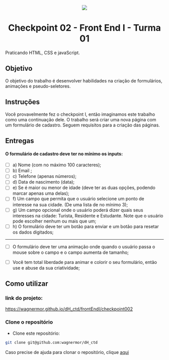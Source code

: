 <p align="center">
  <img src="./img/imc-form.png">
</p>

<h1 align="center">Checkpoint 02 - Front End I - Turma 01</h1>
Praticando HTML, CSS e javaScript.

## Objetivo
O objetivo do trabalho é desenvolver habilidades na criação de formulários, animações e pseudo-seletores.

## Instruções
Você provavelmente fez o checkpoint I, então imaginamos este trabalho como uma continuação dele. O trabalho será criar uma nova página com um formulário de cadastro. Seguem requisitos para a criação das páginas.

## Entregas
#### O formulário de cadastro deve ter no mínimo os inputs:
* [ ] a) Nome (com no máximo 100 caracteres);
* [ ] b) Email ;
* [ ] c) Telefone (apenas números);
* [ ] d) Data de nascimento (data);
* [ ] e) Se é maior ou menor de idade (deve ter as duas opções, podendo marcar apenas uma delas);
* [ ] f) Um campo que permita que o usuário selecione um ponto de interesse na sua cidade. (De uma lista de no mínimo 3);
* [ ] g) Um campo opcional onde o usuário poderá dizer quais seus interesses na cidade: Turista, Residente e Estudante. Note que o usuário pode escolher nenhum ou mais que um;
* [ ] h) O formulário deve ter um botão para enviar e um botão para resetar os dados digitados;
<hr>

* [ ] O formulário deve ter uma animação onde quando o usuário passa o mouse sobre o campo e o campo aumenta de tamanho;


* [ ] Você tem total liberdade para animar e colorir o seu formulário, então use e abuse da sua criatividade;

## Como utilizar

### link do projeto:
https://wagnermor.github.io/dH_ctd/frontEndI/checkpoint002
### Clone o repositório

* Clone este repositório:
```bash
git clone git@github.com:wagnermor/dH_ctd
```

Caso precise de ajuda para clonar o repositório, clique [aqui](https://docs.github.com/pt/github/creating-cloning-and-archiving-repositories/cloning-a-repository)


